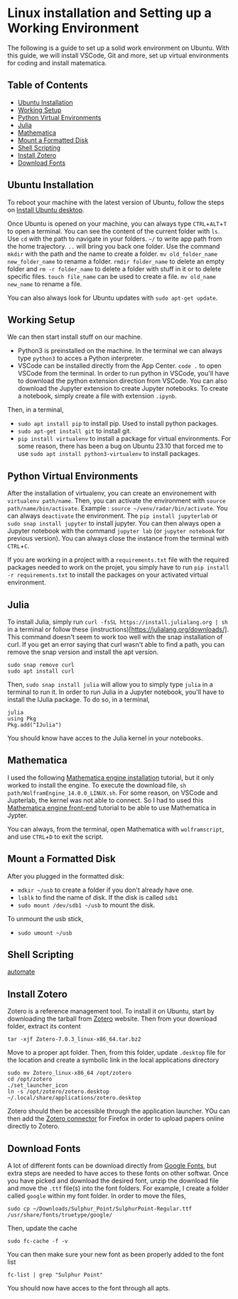 # Linux installation and Setting up a Working Environment
The following is a guide to set up a solid work environment on Ubuntu. With this guide, we will install VSCode, Git and more, set up virtual environments for coding and install matematica. 

## Table of Contents
- [Ubuntu Installation](#ubuntu_installation)
- [Working Setup](#working_setup)
- [Python Virtual Environments](#python-virtual-environments)
- [Julia](#julia)
- [Mathematica](#mathematica)
- [Mount a Formatted Disk](#mount_a_formatted_disk)
- [Shell Scripting](#shell_scripting)
- [Install Zotero](#install_zotero)
- [Download Fonts](#download-fonts)

## Ubuntu Installation
To reboot your machine with the latest version of Ubuntu, follow the steps on [Install Ubuntu desktop](https://ubuntu.com/tutorials/install-ubuntu-desktop#1-overview).

Once Ubuntu is opened on your machine, you can always type `CTRL`+`ALT`+`T` to open a terminal. You can see the content of the current folder with `ls`. Use `cd` with the path to navigate in your folders. `~/` to write app path from the home trajectory. `..` will bring you back one folder. Use the command `mkdir` with the path and the name to create a folder. `mv old_folder_name new_folder_name` to rename a folder. `rmdir folder_name` to delete an empty folder and `rm -r folder_name` to delete a folder with stuff in it or to delete specific files. `touch file_name` can be used to create a file. `mv old_name new_name` to rename a file.

You can also always look for Ubuntu updates with `sudo apt-get update`.

## Working Setup
We can then start install stuff on our machine. 
* Python3 is preinstalled on the machine. In the terminal we can always type `python3` to acces a Python interpreter. 
* VSCode can be installed directly from the App Center. `code .` to open VSCode from the terminal. In order to run python in VSCode, you'll have to download the python extension direction from VSCode. You can also download the Jupyter extension to create Jupyter notebooks. To create a notebook, simply create a file with extension `.ipynb`.

Then, in a terminal,
* `sudo apt install pip` to install pip. Used to install python packages.
* `sudo apt-get install git` to install git.
* `pip install virtualenv` to install a package for virtual environments. For some reason, there has been a bug on Ubuntu 23.10 that forced me to use `sudo apt install python3-virtualenv` to install packages.

## Python Virtual Environments
After the installation of virtualenv, you can create an environement with `virtualenv path/name`. Then, you can activate the environment with `source path/name/bin/activate`. Example : `source ~/venv/radar/bin/activate`. You can always `deactivate` the environment. The `pip install jupyterlab` or `sudo snap install jupyter` to install jupyter. You can then always open a Jupyter notebook with the command `jupyter lab` (or `jupyter notebook` for previous version). You can always close the instance from the terminal with `CTRL`+`C`.

If you are working in a project with a `requirements.txt` file with the required packages needed to work on the projet, you simply have to run `pip install -r requirements.txt` to install the packages on your activated virtual environment.

## Julia
To install Julia, simply run `curl -fsSL https://install.julialang.org | sh` in a terminal or follow these (instructions)[https://julialang.org/downloads/]. This command doesn't seem to work too well with the snap installation of curl. If you get an error saying that curl wasn't able to find a path, you can remove the snap version and install the apt version. 
```
sudo snap remove curl
sudo apt install curl
```
Then, `sudo snap install julia` will allow you to simply type `julia` in a terminal to run it. In order to run Julia in a Jupyter notebook, you'll have to install the IJulia package. To do so, in a terminal,
```
julia
using Pkg
Pkg.add("IJulia")
``` 
You should know have acces to the Julia kernel in your notebooks.

## Mathematica
I used the following [Mathematica engine installation](https://nicoguaro.github.io/posts/wolfram_jupyter/) tutorial, but it only worked to install the engine. To execute the download file, `sh path/WolframEngine_14.0.0_LINUX.sh`. For some reason, on VSCode and Jupterlab, the kernel was not able to connect. So I had to used this [Mathematica engine front-end](https://mathematica.stackexchange.com/questions/198839/how-to-add-a-front-end-to-the-free-wolfram-engine) tutorial to be able to use Mathematica in Jypter.

You can always, from the terminal, open Mathematica with `wolframscript`, and use `CTRL`+`D` to exit the script.

## Mount a Formatted Disk
After you plugged in the formatted disk:
* `mdkir ~/usb` to create a folder if you don't already have one.
* `lsblk` to find the name of disk. If the disk is called `sdb1`
* `sudo mount /dev/sdb1 ~/usb` to mount the disk.

To unmount the usb stick,
* `sudo umount ~/usb`

## Shell Scripting
[automate](https://blog.stackademic.com/automating-tasks-in-linux-using-cron-jobs-and-shell-scripting-6d23651b3c2c)


## Install Zotero
Zotero is a reference management tool. To install it on Ubuntu, start by downloading the tarball from [Zotero](https://www.zotero.org/download/) website. Then from your download folder, extract its content
```
tar -xjf Zotero-7.0.3_linux-x86_64.tar.bz2
```
Move to a proper apt folder. Then, from this folder, update `.desktop` file for the location and create a symbolic link in the local applications directory
```
sudo mv Zotero_linux-x86_64 /opt/zotero
cd /opt/zotero
./set_launcher_icon
ln -s /opt/zotero/zotero.desktop ~/.local/share/applications/zotero.desktop
```
Zotero should then be accessible through the application launcher. YOu can then add the [Zotero connector](https://www.zotero.org/download/) for Firefox in order to upload papers online directly to Zotero.

## Download Fonts
A lot of different fonts can be download directly from [Google Fonts](https://fonts.google.com/), but extra steps are needed to have acces to these fonts on other softwar. Once you have picked and download the desired font, unzip the download file and move the `.ttf` file(s) into the font folders. For example, I create a folder called `google` within my font folder. In order to move the files,
```
sudo cp ~/Downloads/Sulphur_Point/SulphurPoint-Regular.ttf  /usr/share/fonts/truetype/google/
```
Then, update the cache
```
sudo fc-cache -f -v
```
You can then make sure your new font as been properly added to the font list
```
fc-list | grep "Sulphur Point"
```
You should now have acces to the font through all apts.
